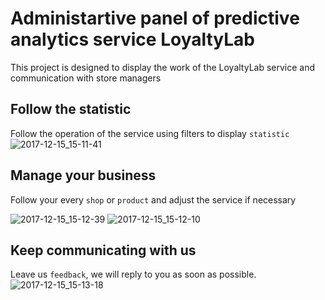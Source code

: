 # Administartive panel of predictive analytics service LoyaltyLab

This project is designed to display the work of the LoyaltyLab service and communication with store managers

## Follow the statistic
Follow the operation of the service using filters to display `statistic`
![2017-12-15_15-11-41](https://user-images.githubusercontent.com/24477663/34041757-95572618-e1aa-11e7-9d29-4d0ddc4226a1.png)

## Manage your business

Follow your every `shop` or `product` and adjust the service if necessary

 ![2017-12-15_15-12-39](https://user-images.githubusercontent.com/24477663/34041759-95f5b6b6-e1aa-11e7-8446-32d1ed500e2a.png)
 ![2017-12-15_15-12-10](https://user-images.githubusercontent.com/24477663/34041758-95d58788-e1aa-11e7-8566-f049c0d8d596.png)

## Keep communicating with us
Leave us `feedback`, we will reply to you as soon as possible.
![2017-12-15_15-13-18](https://user-images.githubusercontent.com/24477663/34041760-961089f0-e1aa-11e7-9d61-8741fda95270.png)